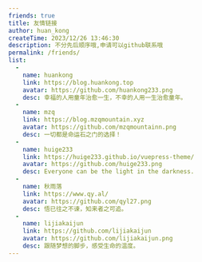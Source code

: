 ```yaml
---
friends: true
title: 友情链接
author: huan_kong
createTime: 2023/12/26 13:46:30
description: 不分先后顺序哦,申请可以github联系哦
permalink: /friends/
list:
  -
    name: huankong
    link: https://blog.huankong.top
    avatar: https://github.com/huankong233.png
    desc: 幸福的人用童年治愈一生，不幸的人用一生治愈童年。
  -
    name: mzq
    link: https://blog.mzqmountain.xyz
    avatar: https://github.com/mzqmountainn.png
    desc: 一切都是命运石之门的选择！
  -
    name: huige233
    link: https://huige233.github.io/vuepress-theme/
    avatar: https://github.com/huige233.png
    desc: Everyone can be the light in the darkness.
  -
    name: 秋雨落
    link: https://www.qy.al/
    avatar: https://github.com/qyl27.png
    desc: 悟已往之不谏，知来者之可追。
  -
    name: lijiakaijun
    link: https://github.com/lijiakaijun
    avatar: https://github.com/lijiakaijun.png
    desc: 跟随梦想的脚步，感受生命的温度。
---
```

